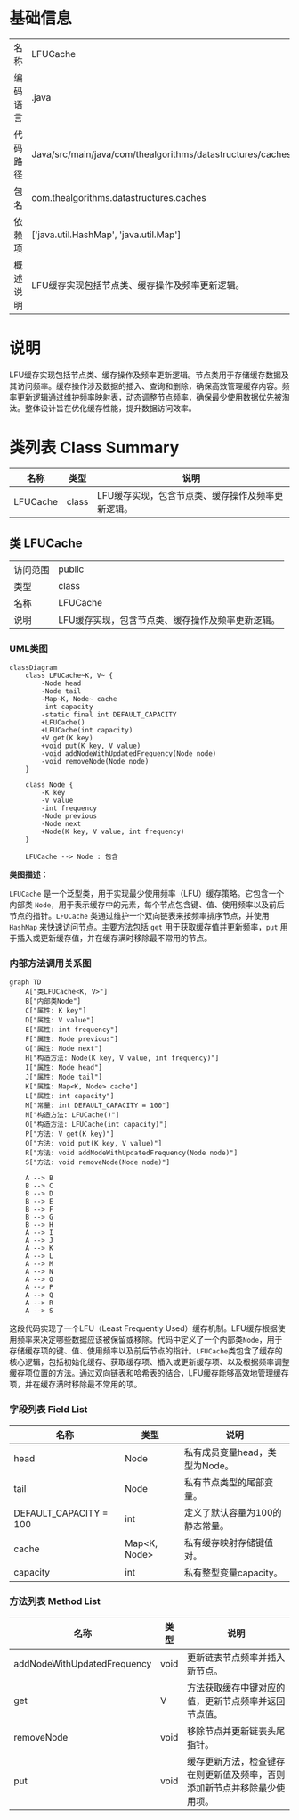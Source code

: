 # 基础信息

|      |      |
|------|------|
| 名称 | LFUCache |
| 编码语言 | .java |
| 代码路径 | Java/src/main/java/com/thealgorithms/datastructures/caches/LFUCache.java |
| 包名 | com.thealgorithms.datastructures.caches |
| 依赖项 | ['java.util.HashMap', 'java.util.Map'] |
| 概述说明 | LFU缓存实现包括节点类、缓存操作及频率更新逻辑。 |

# 说明

LFU缓存实现包括节点类、缓存操作及频率更新逻辑。节点类用于存储缓存数据及其访问频率。缓存操作涉及数据的插入、查询和删除，确保高效管理缓存内容。频率更新逻辑通过维护频率映射表，动态调整节点频率，确保最少使用数据优先被淘汰。整体设计旨在优化缓存性能，提升数据访问效率。

# 类列表 Class Summary

| 名称   | 类型  | 说明 |
|-------|------|-------------|
| LFUCache | class | LFU缓存实现，包含节点类、缓存操作及频率更新逻辑。 |



## 类 LFUCache

|      |      |
|------|------|
| 访问范围 | public |
| 类型 | class |
| 名称 | LFUCache |
| 说明 | LFU缓存实现，包含节点类、缓存操作及频率更新逻辑。 |


### UML类图

```mermaid
classDiagram
    class LFUCache~K, V~ {
        -Node head
        -Node tail
        -Map~K, Node~ cache
        -int capacity
        -static final int DEFAULT_CAPACITY
        +LFUCache()
        +LFUCache(int capacity)
        +V get(K key)
        +void put(K key, V value)
        -void addNodeWithUpdatedFrequency(Node node)
        -void removeNode(Node node)
    }

    class Node {
        -K key
        -V value
        -int frequency
        -Node previous
        -Node next
        +Node(K key, V value, int frequency)
    }

    LFUCache --> Node : 包含
```

**类图描述：**

`LFUCache` 是一个泛型类，用于实现最少使用频率（LFU）缓存策略。它包含一个内部类 `Node`，用于表示缓存中的元素，每个节点包含键、值、使用频率以及前后节点的指针。`LFUCache` 类通过维护一个双向链表来按频率排序节点，并使用 `HashMap` 来快速访问节点。主要方法包括 `get` 用于获取缓存值并更新频率，`put` 用于插入或更新缓存值，并在缓存满时移除最不常用的节点。


### 内部方法调用关系图

```mermaid
graph TD
    A["类LFUCache<K, V>"]
    B["内部类Node"]
    C["属性: K key"]
    D["属性: V value"]
    E["属性: int frequency"]
    F["属性: Node previous"]
    G["属性: Node next"]
    H["构造方法: Node(K key, V value, int frequency)"]
    I["属性: Node head"]
    J["属性: Node tail"]
    K["属性: Map<K, Node> cache"]
    L["属性: int capacity"]
    M["常量: int DEFAULT_CAPACITY = 100"]
    N["构造方法: LFUCache()"]
    O["构造方法: LFUCache(int capacity)"]
    P["方法: V get(K key)"]
    Q["方法: void put(K key, V value)"]
    R["方法: void addNodeWithUpdatedFrequency(Node node)"]
    S["方法: void removeNode(Node node)"]

    A --> B
    B --> C
    B --> D
    B --> E
    B --> F
    B --> G
    B --> H
    A --> I
    A --> J
    A --> K
    A --> L
    A --> M
    A --> N
    A --> O
    A --> P
    A --> Q
    A --> R
    A --> S
```

这段代码实现了一个LFU（Least Frequently Used）缓存机制。LFU缓存根据使用频率来决定哪些数据应该被保留或移除。代码中定义了一个内部类`Node`，用于存储缓存项的键、值、使用频率以及前后节点的指针。`LFUCache`类包含了缓存的核心逻辑，包括初始化缓存、获取缓存项、插入或更新缓存项、以及根据频率调整缓存项位置的方法。通过双向链表和哈希表的结合，LFU缓存能够高效地管理缓存项，并在缓存满时移除最不常用的项。

### 字段列表 Field List

| 名称  | 类型  | 说明 |
|-------|-------|------|
| head | Node | 私有成员变量head，类型为Node。 |
| tail | Node | 私有节点类型的尾部变量。 |
| DEFAULT_CAPACITY = 100 | int | 定义了默认容量为100的静态常量。 |
| cache | Map<K, Node> | 私有缓存映射存储键值对。 |
| capacity | int | 私有整型变量capacity。 |

### 方法列表 Method List

| 名称  | 类型  | 说明 |
|-------|-------|------|
| addNodeWithUpdatedFrequency | void | 更新链表节点频率并插入新节点。 |
| get | V | 方法获取缓存中键对应的值，更新节点频率并返回节点值。 |
| removeNode | void | 移除节点并更新链表头尾指针。 |
| put | void | 缓存更新方法，检查键存在则更新值及频率，否则添加新节点并移除最少使用项。 |




